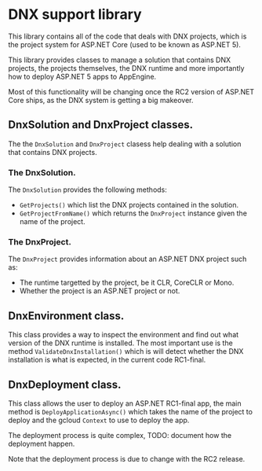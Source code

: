 # DNX support library
This library contains all of the code that deals with DNX projects, which is the project system for ASP.NET Core (used to be known as ASP.NET 5).

This library provides classes to manage a solution that contains DNX projects, the projects themselves, the DNX runtime and more importantly how to deploy ASP.NET 5 apps to AppEngine.

Most of this functionality will be changing once the RC2 version of ASP.NET Core ships, as the DNX system is getting a big makeover.

## DnxSolution and DnxProject classes.
The the `DnxSolution` and `DnxProject` clasess help dealing with a solution that contains DNX projects.

### The DnxSolution.
The `DnxSolution` provides the following methods:
* `GetProjects()` which list the DNX projects contained in the solution.
* `GetProjectFromName()` which returns the `DnxProject` instance given the name of the project.

### The DnxProject.
The `DnxProject` provides information about an ASP.NET DNX project such as:
* The runtime targetted by the project, be it CLR, CoreCLR or Mono.
* Whether the project is an ASP.NET project or not.

## DnxEnvironment class.
This class provides a way to inspect the environment and find out what version of the DNX runtime is installed. The most important use is the method `ValidateDnxInstallation()` which is will detect whether the DNX installation is what is expected, in the current code RC1-final.

## DnxDeployment class.
This class allows the user to deploy an ASP.NET RC1-final app, the main method is `DeployApplicationAsync()` which takes the name of the project to deploy and the gcloud `Context` to use to deploy the app.

The deployment process is quite complex, TODO: document how the deployment happen.

Note that the deployment process is due to change with the RC2 release.



